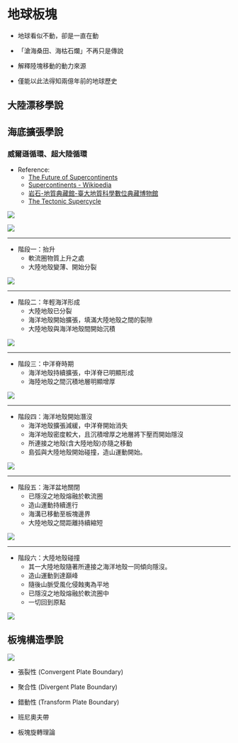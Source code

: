 # 地球板塊

* 地球看似不動，卻是一直在動

* 「滄海桑田、海枯石爛」不再只是傳說

* 解釋陸塊移動的動力來源

* 僅能以此法得知兩億年前的地球歷史

## 大陸漂移學說

## 海底擴張學說

### 威爾遜循環、超大陸循環


* Reference:
  + [The Future of Supercontinents](http://academic.emporia.edu/aberjame/student/sherrill1/amasia.html)
  + [Supercontinents - Wikipedia](//en.wikipedia.org/wiki/Supercontinent_cycle)
  + [岩石-地質典藏館-臺大地質科學數位典藏博物館](http://nadm.gl.ntu.edu.tw/nadm/cht/class_detail.php?serial=155&serial_type_1=8&serial_type_2=4&serial_type_3=21)
  + [The Tectonic Supercycle](//1crankyteacher.blogspot.tw/2013/03/the-tectonic-supercycle.html)

![](//i.imgur.com/6npM1lX.jpg)

![](//csmgeo.csm.jmu.edu/geollab/Fichter/PlateTect/Images/wilsncircl.gif)

***

* 階段一：抬升
  + 軟流圈物質上升之處
  + 大陸地殼變薄、開始分裂

![](//i.imgur.com/DkBUEwK.png)

***

* 階段二：年輕海洋形成
  + 大陸地殼已分裂
  + 海洋地殼開始擴張，填滿大陸地殼之間的裂隙
  + 大陸地殼與海洋地殼間開始沉積

![](https://i.imgur.com/dlk5KXq.png)

***

* 階段三：中洋脊時期
  + 海洋地殼持續擴張，中洋脊已明顯形成
  + 海陸地殼之間沉積地層明顯增厚

![](https://i.imgur.com/Z6Ndemq.png)

***

* 階段四：海洋地殼開始潛沒
  + 海洋地殼擴張減緩，中洋脊開始消失
  + 海洋地殼密度較大，且沉積增厚之地層將下壓而開始隱沒
  + 所連接之地殼(含大陸地殼)亦隨之移動
  + 島弧與大陸地殼開始碰撞，造山運動開始。

![](https://i.imgur.com/nNJcvTk.png)

***

* 階段五：海洋盆地關閉
  + 已隱沒之地殼熔融於軟流圈
  + 造山運動持續進行
  + 海溝已移動至板塊邊界
  + 大陸地殼之間距離持續縮短

![](https://i.imgur.com/8hPWCAz.png)

***

* 階段六：大陸地殼碰撞
  + 其一大陸地殼隨著所連接之海洋地殼一同傾向隱沒。
  + 造山運動到達巔峰
  + 隨後山脈受風化侵蝕夷為平地
  + 已隱沒之地殼熔融於軟流圈中
  + 一切回到原點

![](https://i.imgur.com/XUn2uZU.png)

## 板塊構造學說

![](//opentextbc.ca/physicalgeologyearle/wp-content/uploads/sites/145/2016/06/volcanic-tectonics.png)

* 張裂性 (Convergent Plate Boundary)

* 聚合性 (Divergent Plate Boundary)

* 錯動性 (Transform Plate Boundary)

+ 班尼奧夫帶 

* 板塊旋轉理論

